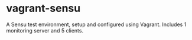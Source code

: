 vagrant-sensu
=============

A Sensu test environment, setup and configured using Vagrant. Includes 1 monitoring server and 5 clients.
